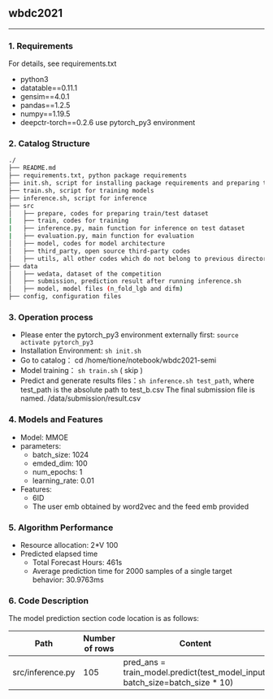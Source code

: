 ## wbdc2021
-----
### 1. Requirements
For details, see requirements.txt
- python3
- datatable==0.11.1
- gensim==4.0.1
- pandas==1.2.5
- numpy==1.19.5
- deepctr-torch==0.2.6
use pytorch_py3 environment

### 2. Catalog Structure

```sh
./
├── README.md
├── requirements.txt, python package requirements 
├── init.sh, script for installing package requirements and preparing train/inference data, these data will be saved in ./data/feature
├── train.sh, script for training models
├── inference.sh, script for inference
├── src
│   ├── prepare, codes for preparing train/test dataset
|   ├── train, codes for training
|   ├── inference.py, main function for inference on test dataset
|   ├── evaluation.py, main function for evaluation 
│   ├── model, codes for model architecture
│   ├── third_party, open source third-party codes
│   ├── utils, all other codes which do not belong to previous directories
├── data
│   ├── wedata, dataset of the competition
│   ├── submission, prediction result after running inference.sh
│   ├── model, model files (n_fold_lgb and difm) 
├── config, configuration files

```
### 3. Operation process
- Please enter the pytorch_py3 environment externally first: ```source activate pytorch_py3```
- Installation Environment: ```sh init.sh```
- Go to catalog： cd /home/tione/notebook/wbdc2021-semi
- Model training： ```sh train.sh``` ( skip )
- Predict and generate results files：```sh inference.sh test_path```, where test_path is the absolute path to test_b.csv
The final submission file is named. /data/submission/result.csv

### 4. Models and Features
- Model: MMOE
- parameters: 
    - batch_size: 1024
    - emded_dim: 100
    - num_epochs: 1
    - learning_rate: 0.01
- Features:
    - 6ID
    - The user emb obtained by word2vec and the feed emb provided

### 5. Algorithm Performance
- Resource allocation: 2*V 100
- Predicted elapsed time
    - Total Forecast Hours: 461s
    - Average prediction time for 2000 samples of a single target behavior: 30.9763ms

### 6. Code Description
The model prediction section code location is as follows:

| Path | Number of rows | Content |
|-----|------|------|
|src/inference.py| 105 | pred_ans = train_model.predict(test_model_input, batch_size=batch_size * 10) |

